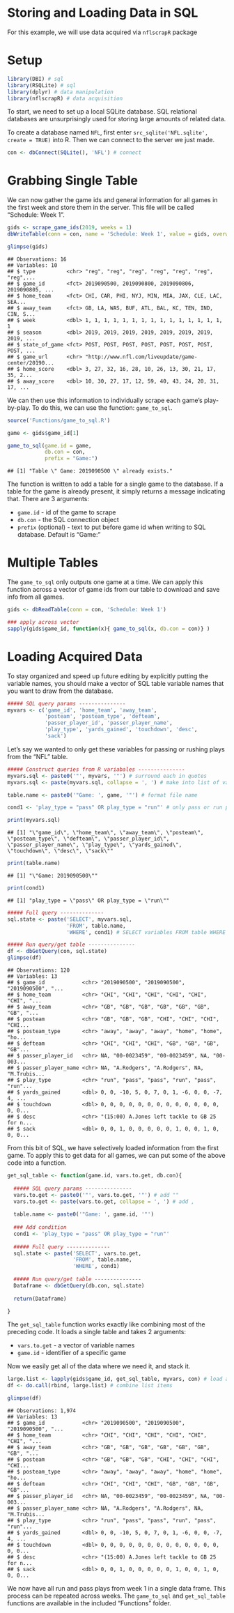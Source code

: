 Storing and Loading Data in SQL
================

For this example, we will use data acquired via `nflscrapR` package

# Setup

``` r
library(DBI) # sql
library(RSQLite) # sql
library(dplyr) # data manipulation
library(nflscrapR) # data acquisition
```

To start, we need to set up a local SQLite database. SQL relational
databases are unsurprisingly used for storing large amounts of related
data.

To create a database named `NFL`, first enter `src_sqlite('NFL.sqlite',
create = TRUE)` into R. Then we can connect to the server we just made.

``` r
con <- dbConnect(SQLite(), 'NFL') # connect
```

# Grabbing Single Table

We can now gather the game ids and general information for all games in
the first week and store them in the server. This file will be called
“Schedule: Week 1”.

``` r
gids <- scrape_game_ids(2019, weeks = 1)
dbWriteTable(conn = con, name = 'Schedule: Week 1', value = gids, overwrite = TRUE)

glimpse(gids)
```

    ## Observations: 16
    ## Variables: 10
    ## $ type          <chr> "reg", "reg", "reg", "reg", "reg", "reg", "reg",...
    ## $ game_id       <fct> 2019090500, 2019090800, 2019090806, 2019090805, ...
    ## $ home_team     <fct> CHI, CAR, PHI, NYJ, MIN, MIA, JAX, CLE, LAC, SEA...
    ## $ away_team     <fct> GB, LA, WAS, BUF, ATL, BAL, KC, TEN, IND, CIN, S...
    ## $ week          <dbl> 1, 1, 1, 1, 1, 1, 1, 1, 1, 1, 1, 1, 1, 1, 1, 1
    ## $ season        <dbl> 2019, 2019, 2019, 2019, 2019, 2019, 2019, 2019, ...
    ## $ state_of_game <fct> POST, POST, POST, POST, POST, POST, POST, POST, ...
    ## $ game_url      <chr> "http://www.nfl.com/liveupdate/game-center/20190...
    ## $ home_score    <dbl> 3, 27, 32, 16, 28, 10, 26, 13, 30, 21, 17, 35, 2...
    ## $ away_score    <dbl> 10, 30, 27, 17, 12, 59, 40, 43, 24, 20, 31, 17, ...

We can then use this information to individually scrape each game’s
play-by-play. To do this, we can use the function: `game_to_sql`.

``` r
source('Functions/game_to_sql.R')

game <- gids$game_id[1]

game_to_sql(game.id = game, 
            db.con = con,
            prefix = "Game:")
```

    ## [1] "Table \" Game: 2019090500 \" already exists."

The function is written to add a table for a single game to the
database. If a table for the game is already present, it simply returns
a message indicating that. There are 3 arguments:

  - `game.id` - id of the game to scrape
  - `db.con` - the SQL connection object
  - `prefix` (optional) - text to put before game id when writing to SQL
    database. Default is “Game:”

# Multiple Tables

The `game_to_sql` only outputs one game at a time. We can apply this
function across a vector of game ids from our table to download and save
info from all games.

``` r
gids <- dbReadTable(conn = con, 'Schedule: Week 1')
```

``` r
### apply across vector
sapply(gids$game_id, function(x){ game_to_sql(x, db.con = con)} )
```

# Loading Acquired Data

To stay organized and speed up future editing by explicitly putting the
variable names, you should make a vector of SQL table variable names
that you want to draw from the database.

``` r
##### SQL query params ---------------
myvars <- c('game_id', 'home_team', 'away_team',
            'posteam', 'posteam_type', 'defteam',
            'passer_player_id', 'passer_player_name',
            'play_type', 'yards_gained', 'touchdown', 'desc',
            'sack')
```

Let’s say we wanted to only get these variables for passing or rushing
plays from the “NFL” table.

``` r
##### Construct queries from R variabales ---------------
myvars.sql <- paste0('"', myvars, '"') # surround each in quotes
myvars.sql <- paste(myvars.sql, collapse = ', ') # make into list of vars for SQL

table.name <- paste0('"Game: ', game, '"') # format file name

cond1 <- 'play_type = "pass" OR play_type = "run"' # only pass or run plays

print(myvars.sql)
```

    ## [1] "\"game_id\", \"home_team\", \"away_team\", \"posteam\", \"posteam_type\", \"defteam\", \"passer_player_id\", \"passer_player_name\", \"play_type\", \"yards_gained\", \"touchdown\", \"desc\", \"sack\""

``` r
print(table.name)
```

    ## [1] "\"Game: 2019090500\""

``` r
print(cond1)
```

    ## [1] "play_type = \"pass\" OR play_type = \"run\""

``` r
##### Full query --------------
sql.state <- paste('SELECT', myvars.sql, 
                   'FROM', table.name,
                   'WHERE', cond1) # SELECT variables FROM table WHERE condition is true

##### Run query/get table ---------------
df <- dbGetQuery(con, sql.state)
glimpse(df)
```

    ## Observations: 120
    ## Variables: 13
    ## $ game_id            <chr> "2019090500", "2019090500", "2019090500", "...
    ## $ home_team          <chr> "CHI", "CHI", "CHI", "CHI", "CHI", "CHI", "...
    ## $ away_team          <chr> "GB", "GB", "GB", "GB", "GB", "GB", "GB", "...
    ## $ posteam            <chr> "GB", "GB", "GB", "CHI", "CHI", "CHI", "CHI...
    ## $ posteam_type       <chr> "away", "away", "away", "home", "home", "ho...
    ## $ defteam            <chr> "CHI", "CHI", "CHI", "GB", "GB", "GB", "GB"...
    ## $ passer_player_id   <chr> NA, "00-0023459", "00-0023459", NA, "00-003...
    ## $ passer_player_name <chr> NA, "A.Rodgers", "A.Rodgers", NA, "M.Trubis...
    ## $ play_type          <chr> "run", "pass", "pass", "run", "pass", "run"...
    ## $ yards_gained       <dbl> 0, 0, -10, 5, 0, 7, 0, 1, -6, 0, 0, -7, 4, ...
    ## $ touchdown          <dbl> 0, 0, 0, 0, 0, 0, 0, 0, 0, 0, 0, 0, 0, 0, 0...
    ## $ desc               <chr> "(15:00) A.Jones left tackle to GB 25 for n...
    ## $ sack               <dbl> 0, 0, 1, 0, 0, 0, 0, 0, 1, 0, 0, 1, 0, 0, 0...

From this bit of SQL, we have selectively loaded information from the
first game. To apply this to get data for all games, we can put some of
the above code into a function.

``` r
get_sql_table <- function(game.id, vars.to.get, db.con){
  
  ##### SQL query params ---------------
  vars.to.get <- paste0('"', vars.to.get, '"') # add ""
  vars.to.get <- paste(vars.to.get, collapse = ', ') # add ,
  
  table.name <- paste0('"Game: ', game.id, '"')
  
  ### Add condition
  cond1 <- 'play_type = "pass" OR play_type = "run"'
  
  ##### Full query --------------
  sql.state <- paste('SELECT', vars.to.get,
                     'FROM', table.name,
                     'WHERE', cond1) 
  
  ##### Run query/get table ---------------
  Dataframe <- dbGetQuery(db.con, sql.state)
  
  return(Dataframe)

}
```

The `get_sql_table` function works exactly like combining most of the
preceding code. It loads a single table and takes 2 arguments:

  - `vars.to.get` - a vector of variable names
  - `game.id` - identifier of a specific game

Now we easily get all of the data where we need it, and stack it.

``` r
large.list <- lapply(gids$game_id, get_sql_table, myvars, con) # load all games into a list 
df <- do.call(rbind, large.list) # combine list items

glimpse(df)
```

    ## Observations: 1,974
    ## Variables: 13
    ## $ game_id            <chr> "2019090500", "2019090500", "2019090500", "...
    ## $ home_team          <chr> "CHI", "CHI", "CHI", "CHI", "CHI", "CHI", "...
    ## $ away_team          <chr> "GB", "GB", "GB", "GB", "GB", "GB", "GB", "...
    ## $ posteam            <chr> "GB", "GB", "GB", "CHI", "CHI", "CHI", "CHI...
    ## $ posteam_type       <chr> "away", "away", "away", "home", "home", "ho...
    ## $ defteam            <chr> "CHI", "CHI", "CHI", "GB", "GB", "GB", "GB"...
    ## $ passer_player_id   <chr> NA, "00-0023459", "00-0023459", NA, "00-003...
    ## $ passer_player_name <chr> NA, "A.Rodgers", "A.Rodgers", NA, "M.Trubis...
    ## $ play_type          <chr> "run", "pass", "pass", "run", "pass", "run"...
    ## $ yards_gained       <dbl> 0, 0, -10, 5, 0, 7, 0, 1, -6, 0, 0, -7, 4, ...
    ## $ touchdown          <dbl> 0, 0, 0, 0, 0, 0, 0, 0, 0, 0, 0, 0, 0, 0, 0...
    ## $ desc               <chr> "(15:00) A.Jones left tackle to GB 25 for n...
    ## $ sack               <dbl> 0, 0, 1, 0, 0, 0, 0, 0, 1, 0, 0, 1, 0, 0, 0...

We now have all run and pass plays from week 1 in a single data frame.
This process can be repeated across weeks. The `game_to_sql` and
`get_sql_table` functions are available in the included “Functions”
folder.

